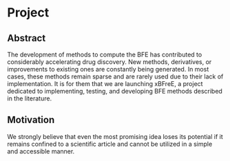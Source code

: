 # Project

## Abstract
The development of methods to compute the BFE has contributed to considerably accelerating drug discovery. New 
methods, derivatives, or improvements to existing ones are constantly being generated. In most cases, these methods 
remain sparse and are rarely used due to their lack of implementation. It is for them that we are launching xBFreE, 
a project dedicated to implementing, testing, and developing BFE methods described in the literature.     


## Motivation

We strongly believe that even the most promising idea loses its potential if it remains confined to a scientific 
article and cannot be utilized in a simple and accessible manner.
